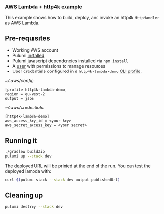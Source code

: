 ### AWS Lambda + http4k example

This example shows how to build, deploy, and invoke an http4k `HttpHandler` as AWS Lambda.

## Pre-requisites

* Working AWS account
* Pulumi [installed](https://www.pulumi.com/docs/get-started/install/)
* Pulumi javascript dependencies installed via `npm install`
* A [user](https://aws.amazon.com/iam/) with permissions to manage resources
* User credentials configured in a `http4k-lambda-demo` [CLI profile](https://docs.aws.amazon.com/cli/latest/userguide/cli-configure-profiles.html): 

*~/.aws/config*:

```
[profile http4k-lambda-demo]
region = eu-west-2
output = json
```
*~/.aws/credentials*:

```
[http4k-lambda-demo]
aws_access_key_id = <your key>
aws_secret_access_key = <your secret>
```

## Running it

```bash
./gradlew buildZip
pulumi up --stack dev
```

The deployed URL will be printed at the end of the run. You can test the deployed lambda with: 
```bash
curl $(pulumi stack --stack dev output publishedUrl) 
```

## Cleaning up

```bash
pulumi destroy --stack dev
```
